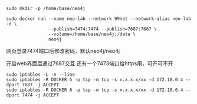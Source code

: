 
```
sudo mkdir -p /home/base/neo4j
```

```
sudo docker run --name neo-lab --network 99net --network-alias neo-lab -d \
                --publish=7474:7474 --publish=7687:7687 \
                --volume=/home/base/neo4j:/data \
                neo4j
```
网页登录7474端口后修改密码，默认neo4j/neo4j

开启web界面后通过7687交互
还有一个7473端口给https用，可开可不开
```
sudo iptables -L -n --line
sudo iptables -R DOCKER 5 -p tcp -m tcp -s x.x.x.x/xx -d 172.18.0.4 --dport 7687 -j ACCEPT
sudo iptables -R DOCKER 6 -p tcp -m tcp -s x.x.x.x/xx -d 172.18.0.4 --dport 7474 -j ACCEPT
```